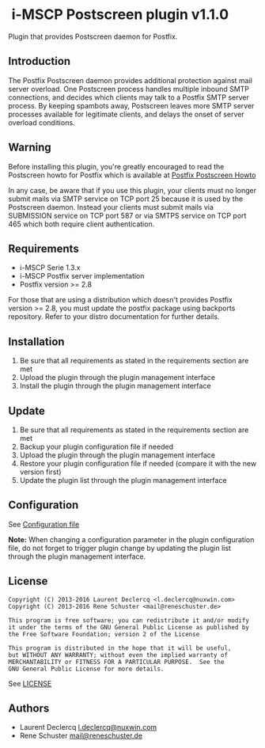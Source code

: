 #  i-MSCP Postscreen plugin v1.1.0

Plugin that provides Postscreen daemon for Postfix.

## Introduction

The Postfix Postscreen daemon provides additional protection against mail server overload. One Postscreen process
handles multiple inbound SMTP connections, and decides which clients may talk to a Postfix SMTP server process. By
keeping spambots away, Postscreen leaves more SMTP server processes available for legitimate clients, and delays the
onset of server overload conditions.

## Warning

Before installing this plugin, you're greatly encouraged to read the Postscreen howto for Postfix which is available at
[Postfix Postscreen Howto](http://www.postfix.org/POSTSCREEN_README.html "Postfix Postscreen Howto")

In any case, be aware that if you use this plugin, your clients must no longer submit mails via SMTP service on TCP port
25 because it is used by the Postscreen daemon. Instead your clients must submit mails via SUBMISSION service on TCP port
587 or via SMTPS service on TCP port 465 which both require client authentication.

## Requirements

* i-MSCP Serie 1.3.x
* i-MSCP Postfix server implementation
* Postfix version >= 2.8

For those that are using a distribution which doesn't provides Postfix version >= 2.8, you must update the postfix
package using backports repository. Refer to your distro documentation for further details.

## Installation

1. Be sure that all requirements as stated in the requirements section are met
2. Upload the plugin through the plugin management interface
3. Install the plugin through the plugin management interface

## Update

1. Be sure that all requirements as stated in the requirements section are met
2. Backup your plugin configuration file if needed
3. Upload the plugin through the plugin management interface
4. Restore your plugin configuration file if needed (compare it with the new version first)
5. Update the plugin list through the plugin management interface

## Configuration

See [Configuration file](../Postscreen/config.php)

**Note:** When changing a configuration parameter in the plugin configuration file, do not forget to trigger plugin
change by updating the plugin list through the plugin management interface.

## License

```
Copyright (C) 2013-2016 Laurent Declercq <l.declercq@nuxwin.com>
Copyright (C) 2013-2016 Rene Schuster <mail@reneschuster.de>

This program is free software; you can redistribute it and/or modify
it under the terms of the GNU General Public License as published by
the Free Software Foundation; version 2 of the License

This program is distributed in the hope that it will be useful,
but WITHOUT ANY WARRANTY; without even the implied warranty of
MERCHANTABILITY or FITNESS FOR A PARTICULAR PURPOSE.  See the
GNU General Public License for more details.
```

See [LICENSE](LICENSE)

## Authors

* Laurent Declercq <l.declercq@nuxwin.com>
* Rene Schuster <mail@reneschuster.de>
